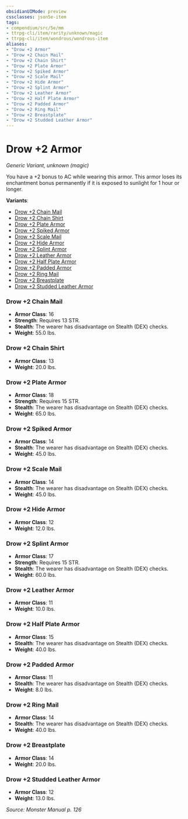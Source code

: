 ```yaml
---
obsidianUIMode: preview
cssclasses: json5e-item
tags:
- compendium/src/5e/mm
- ttrpg-cli/item/rarity/unknown/magic
- ttrpg-cli/item/wondrous/wondrous-item
aliases: 
- "Drow +2 Armor"
- "Drow +2 Chain Mail"
- "Drow +2 Chain Shirt"
- "Drow +2 Plate Armor"
- "Drow +2 Spiked Armor"
- "Drow +2 Scale Mail"
- "Drow +2 Hide Armor"
- "Drow +2 Splint Armor"
- "Drow +2 Leather Armor"
- "Drow +2 Half Plate Armor"
- "Drow +2 Padded Armor"
- "Drow +2 Ring Mail"
- "Drow +2 Breastplate"
- "Drow +2 Studded Leather Armor"
---
```

# Drow +2 Armor
*Generic Variant, unknown (magic)*  


You have a +2 bonus to AC while wearing this armor. This armor loses its enchantment bonus permanently if it is exposed to sunlight for 1 hour or longer.

**Variants**:
- [Drow +2 Chain Mail](#Drow%20+2%20Chain%20Mail)
- [Drow +2 Chain Shirt](#Drow%20+2%20Chain%20Shirt)
- [Drow +2 Plate Armor](#Drow%20+2%20Plate%20Armor)
- [Drow +2 Spiked Armor](#Drow%20+2%20Spiked%20Armor)
- [Drow +2 Scale Mail](#Drow%20+2%20Scale%20Mail)
- [Drow +2 Hide Armor](#Drow%20+2%20Hide%20Armor)
- [Drow +2 Splint Armor](#Drow%20+2%20Splint%20Armor)
- [Drow +2 Leather Armor](#Drow%20+2%20Leather%20Armor)
- [Drow +2 Half Plate Armor](#Drow%20+2%20Half%20Plate%20Armor)
- [Drow +2 Padded Armor](#Drow%20+2%20Padded%20Armor)
- [Drow +2 Ring Mail](#Drow%20+2%20Ring%20Mail)
- [Drow +2 Breastplate](#Drow%20+2%20Breastplate)
- [Drow +2 Studded Leather Armor](#Drow%20+2%20Studded%20Leather%20Armor)

### Drow +2 Chain Mail

- **Armor Class**: 16
- **Strength**: Requires 13 STR.
- **Stealth**: The wearer has disadvantage on Stealth (DEX) checks.
- **Weight**: 55.0 lbs.

### Drow +2 Chain Shirt

- **Armor Class**: 13
- **Weight**: 20.0 lbs.

### Drow +2 Plate Armor

- **Armor Class**: 18
- **Strength**: Requires 15 STR.
- **Stealth**: The wearer has disadvantage on Stealth (DEX) checks.
- **Weight**: 65.0 lbs.

### Drow +2 Spiked Armor

- **Armor Class**: 14
- **Stealth**: The wearer has disadvantage on Stealth (DEX) checks.
- **Weight**: 45.0 lbs.

### Drow +2 Scale Mail

- **Armor Class**: 14
- **Stealth**: The wearer has disadvantage on Stealth (DEX) checks.
- **Weight**: 45.0 lbs.

### Drow +2 Hide Armor

- **Armor Class**: 12
- **Weight**: 12.0 lbs.

### Drow +2 Splint Armor

- **Armor Class**: 17
- **Strength**: Requires 15 STR.
- **Stealth**: The wearer has disadvantage on Stealth (DEX) checks.
- **Weight**: 60.0 lbs.

### Drow +2 Leather Armor

- **Armor Class**: 11
- **Weight**: 10.0 lbs.

### Drow +2 Half Plate Armor

- **Armor Class**: 15
- **Stealth**: The wearer has disadvantage on Stealth (DEX) checks.
- **Weight**: 40.0 lbs.

### Drow +2 Padded Armor

- **Armor Class**: 11
- **Stealth**: The wearer has disadvantage on Stealth (DEX) checks.
- **Weight**: 8.0 lbs.

### Drow +2 Ring Mail

- **Armor Class**: 14
- **Stealth**: The wearer has disadvantage on Stealth (DEX) checks.
- **Weight**: 40.0 lbs.

### Drow +2 Breastplate

- **Armor Class**: 14
- **Weight**: 20.0 lbs.

### Drow +2 Studded Leather Armor

- **Armor Class**: 12
- **Weight**: 13.0 lbs.


*Source: Monster Manual p. 126*